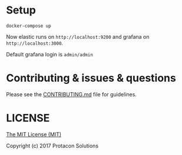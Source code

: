 # Setup

```
docker-compose up
```

Now elastic runs on `http://localhost:9200` and grafana on `http://localhost:3000`. 

Default grafana login is `admin/admin`

# Contributing & issues & questions
Please see the [CONTRIBUTING.md](.github/CONTRIBUTING.md) file for guidelines.

# LICENSE
[The MIT License (MIT)](LICENSE)

Copyright (c) 2017 Protacon Solutions